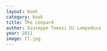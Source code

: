 ```yaml
---
layout: book
category: book
title: The Leopard
author: Giuseppe Tomasi Di Lampedusa
year: 2011
image: tl.jpg
---
```

